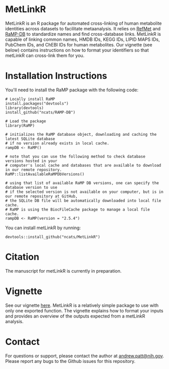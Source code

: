 # MetLinkR

MetLinkR is an R package for automated cross-linking of human metabolite identities across datasets to facilitate metaanalysis. It relies on [RefMet](https://www.metabolomicsworkbench.org/databases/refmet/index.php) and [RaMP-DB](https://rampdb.nih.gov/) to standardize names and find cross-database links. MetLinkR is capable of linking common names, HMDB IDs, KEGG IDs, LIPID MAPS IDs, PubChem IDs, and ChEBI IDs for human metabolites. Our vignette (see below) contains instructions on how to format your identifiers so that metLinkR can cross-link them for you.

# Installation Instructions

You'll need to install the RaMP package with the following code:

```
# Locally install RaMP
install.packages("devtools")
library(devtools)
install_github("ncats/RAMP-DB")

# Load the package
library(RaMP)

# initializes the RaMP database object, downloading and caching the latest SQLite database
# if no version already exists in local cache.
rampDB <- RaMP()

# note that you can use the following method to check database versions hosted in your
# computer's local cache and databases that are available to download in our remote repository.
RaMP::listAvailableRaMPDbVersions()

# using that list of available RaMP DB versions, one can specify the database version to use
# if the selected version is not available on your computer, but is in our remote repository at GitHub,
# the SQLite DB file will be automatically downloaded into local file cache.
# RaMP is using the BiocFileCache package to manage a local file cache.
rampDB <- RaMP(version = "2.5.4")
```

You can install metLinkR by running:

```
devtools::install_github("ncats/MetLinkR")
```

# Citation

The manuscript for metLinkR is currently in preparation. 

# Vignette

See our vignette [here](https://github.com/ncats/MetLinkR/blob/gh-pages/Vignette.Rmd). MetLinkR is a relatively simple package to use with only one exported function. The vignette explains how to format your inputs and provides an overview of the outputs expected from a metLinkR analysis.

# Contact

For questions or support, please contact the author at <andrew.patt@nih.gov>. Please report any bugs to the Github issues for this repository.
